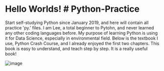 
# Hello Worlds! # Python-Practice
Start self-studying Python since January 2019, and here will contain all practice 'py.' files. I am Lee, a total beginner to Pytohn, and never learned any other coding languages before. My purpose of learning Python is using it for Data Science, especially in environmental field. Below is the textbook I use, Python Crash Course, and I already enjoyed the first two chapters. This book is easy to understand, and teach step by step. It is a really useful book!

![image](https://github.com/PythonandLee/Python_Practice-Day1/blob/master/python_crash_course.jpg)
